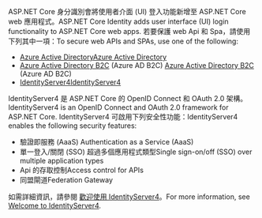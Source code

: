 <span data-ttu-id="ad60a-101">ASP.NET Core 身分識別會將使用者介面 (UI) 登入功能新增至 ASP.NET Core web 應用程式。</span><span class="sxs-lookup"><span data-stu-id="ad60a-101">ASP.NET Core Identity adds user interface (UI) login functionality to ASP.NET Core web apps.</span></span> <span data-ttu-id="ad60a-102">若要保護 web Api 和 Spa，請使用下列其中一項：</span><span class="sxs-lookup"><span data-stu-id="ad60a-102">To secure web APIs and SPAs, use one of the following:</span></span>

* [<span data-ttu-id="ad60a-103">Azure Active Directory</span><span class="sxs-lookup"><span data-stu-id="ad60a-103">Azure Active Directory</span></span>](/azure/api-management/api-management-howto-protect-backend-with-aad)
* <span data-ttu-id="ad60a-104">[Azure Active Directory B2C](/azure/active-directory-b2c/active-directory-b2c-custom-rest-api-netfw) (Azure AD B2C) </span><span class="sxs-lookup"><span data-stu-id="ad60a-104">[Azure Active Directory B2C](/azure/active-directory-b2c/active-directory-b2c-custom-rest-api-netfw) (Azure AD B2C)</span></span>
* [<span data-ttu-id="ad60a-105">IdentityServer4</span><span class="sxs-lookup"><span data-stu-id="ad60a-105">IdentityServer4</span></span>](https://identityserver.io)

<span data-ttu-id="ad60a-106">IdentityServer4 是 ASP.NET Core 的 OpenID Connect 和 OAuth 2.0 架構。</span><span class="sxs-lookup"><span data-stu-id="ad60a-106">IdentityServer4 is an OpenID Connect and OAuth 2.0 framework for ASP.NET Core.</span></span> <span data-ttu-id="ad60a-107">IdentityServer4 可啟用下列安全性功能：</span><span class="sxs-lookup"><span data-stu-id="ad60a-107">IdentityServer4 enables the following security features:</span></span>

* <span data-ttu-id="ad60a-108">驗證即服務 (AaaS) </span><span class="sxs-lookup"><span data-stu-id="ad60a-108">Authentication as a Service (AaaS)</span></span>
* <span data-ttu-id="ad60a-109">單一登入/關閉 (SSO) 超過多個應用程式類型</span><span class="sxs-lookup"><span data-stu-id="ad60a-109">Single sign-on/off (SSO) over multiple application types</span></span>
* <span data-ttu-id="ad60a-110">Api 的存取控制</span><span class="sxs-lookup"><span data-stu-id="ad60a-110">Access control for APIs</span></span>
* <span data-ttu-id="ad60a-111">同盟閘道</span><span class="sxs-lookup"><span data-stu-id="ad60a-111">Federation Gateway</span></span>

<span data-ttu-id="ad60a-112">如需詳細資訊，請參閱 [歡迎使用 IdentityServer4](https://docs.identityserver.io/en/latest/index.html)。</span><span class="sxs-lookup"><span data-stu-id="ad60a-112">For more information, see [Welcome to IdentityServer4](https://docs.identityserver.io/en/latest/index.html).</span></span>
